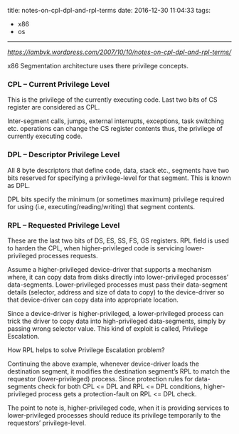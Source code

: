 title: notes-on-cpl-dpl-and-rpl-terms
date: 2016-12-30 11:04:33
tags:
- x86
- os
---
*https://iambvk.wordpress.com/2007/10/10/notes-on-cpl-dpl-and-rpl-terms/*

x86 Segmentation architecture uses there privilege concepts.

### CPL – Current Privilege Level

This is the privilege of the currently executing code. Last two bits of CS register are considered as CPL.

Inter-segment calls, jumps, external interrupts, exceptions, task switching etc. operations can change the CS register contents thus, the privilege of currently executing code.

### DPL – Descriptor Privilege Level

All 8 byte descriptors that define code, data, stack etc., segments have two bits reserved for specifying a privilege-level for that segment. This is known as DPL.

DPL bits specify the minimum (or sometimes maximum) privilege required for using (i.e, executing/reading/writing) that segment contents.

### RPL – Requested Privilege Level

These are the last two bits of DS, ES, SS, FS, GS registers. RPL field is used to harden the CPL, when higher-privileged code is servicing lower-privileged processes requests.

Assume a higher-privileged device-driver that supports a mechanism where, it can copy data from disks directly into lower-privileged processes’ data-segments. Lower-privileged processes must pass their data-segment details (selector, address and size of data to copy) to the device-driver so that device-driver can copy data into appropriate location.

Since a device-driver is higher-privileged, a lower-privileged process can trick the driver to copy data into high-privileged data-segments, simply by passing wrong selector value. This kind of exploit is called, Privilege Escalation.

How RPL helps to solve Privilege Escalation problem?

Continuing the above example, whenever device-driver loads the destination segment, it modifies the destination segment’s RPL to match the requestor (lower-privileged) process. Since protection rules for data-segments check for both CPL <= DPL and RPL <= DPL conditions, higher-privileged process gets a protection-fault on RPL <= DPL check.

The point to note is, higher-privileged code, when it is providing services to lower-privileged processes should reduce its privilege temporarily to the requestors’ privilege-level.

